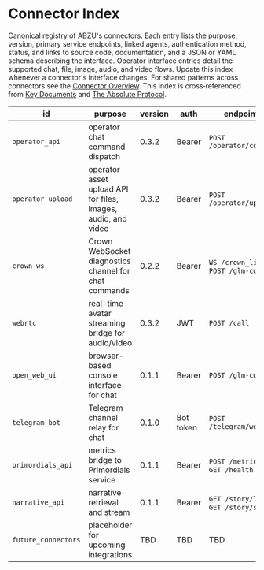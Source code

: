 # Connector Index

Canonical registry of ABZU's connectors. Each entry lists the purpose, version, primary service endpoints, linked agents, authentication method, status, and links to source code, documentation, and a JSON or YAML schema describing the interface. Operator interface entries detail the supported chat, file, image, audio, and video flows. Update this index whenever a connector's interface changes. For shared patterns across connectors see the [Connector Overview](README.md). This index is cross‑referenced from [Key Documents](../KEY_DOCUMENTS.md) and [The Absolute Protocol](../The_Absolute_Protocol.md).

| id | purpose | version | auth | endpoints | linked agents | status | code | docs | schema |
| --- | --- | --- | --- | --- | --- | --- | --- | --- | --- |
| `operator_api` | operator chat command dispatch | 0.3.2 | Bearer | `POST /operator/command` | Orchestration Master | experimental | [operator_api.py](../../operator_api.py) | [operator_protocol.md](../operator_protocol.md) | N/A |
| `operator_upload` | operator asset upload API for files, images, audio, and video | 0.3.2 | Bearer | `POST /operator/upload` | RAZAR | experimental | [operator_api.py](../../operator_api.py) | [operator_protocol.md](../operator_protocol.md) | N/A |
| `crown_ws` | Crown WebSocket diagnostics channel for chat commands | 0.2.2 | Bearer | `WS /crown_link`, `POST /glm-command` | Crown | experimental | [razar/crown_link.py](../../razar/crown_link.py) | [RAZAR_AGENT.md](../RAZAR_AGENT.md) | N/A |
| `webrtc` | real-time avatar streaming bridge for audio/video | 0.3.2 | JWT | `POST /call` | Nazarick Web Console | experimental | [connectors/webrtc_connector.py](../../connectors/webrtc_connector.py) | [nazarick_web_console.md](../nazarick_web_console.md) | N/A |
| `open_web_ui` | browser-based console interface for chat | 0.1.1 | Bearer | `POST /glm-command` | Crown | experimental | [server.py](../../server.py) | [open_web_ui.md](../open_web_ui.md) | N/A |
| `telegram_bot` | Telegram channel relay for chat | 0.1.0 | Bot token | `POST /telegram/webhook` | Nazarick Agents | experimental | [communication/telegram_bot.py](../../communication/telegram_bot.py) | [communication_interfaces.md](../communication_interfaces.md) | N/A |
| `primordials_api` | metrics bridge to Primordials service | 0.1.1 | Bearer | `POST /metrics`, `GET /health` | Primordials | experimental | [connectors/primordials_api.py](../../connectors/primordials_api.py) | [primordials_service.md](../primordials_service.md) | [primordials_api.schema.json](../../schemas/primordials_api.schema.json) |
| `narrative_api` | narrative retrieval and stream | 0.1.1 | Bearer | `GET /story/log`, `GET /story/stream` | vector_memory | experimental | [narrative_api.py](../../bana/narrative_api.py) | [nazarick_narrative_system.md](../nazarick_narrative_system.md) | N/A |
| `future_connectors` | placeholder for upcoming integrations | TBD | TBD | TBD | TBD | planned | N/A | [README.md](README.md) | N/A |
